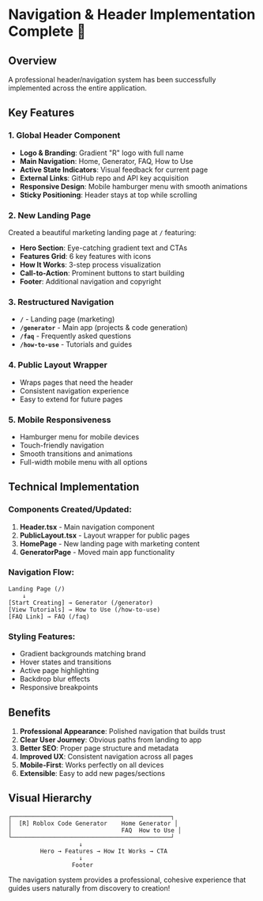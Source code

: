 # Navigation & Header Implementation Complete 🎉

## Overview
A professional header/navigation system has been successfully implemented across the entire application.

## Key Features

### 1. **Global Header Component**
- **Logo & Branding**: Gradient "R" logo with full name
- **Main Navigation**: Home, Generator, FAQ, How to Use
- **Active State Indicators**: Visual feedback for current page
- **External Links**: GitHub repo and API key acquisition
- **Responsive Design**: Mobile hamburger menu with smooth animations
- **Sticky Positioning**: Header stays at top while scrolling

### 2. **New Landing Page**
Created a beautiful marketing landing page at `/` featuring:
- **Hero Section**: Eye-catching gradient text and CTAs
- **Features Grid**: 6 key features with icons
- **How It Works**: 3-step process visualization
- **Call-to-Action**: Prominent buttons to start building
- **Footer**: Additional navigation and copyright

### 3. **Restructured Navigation**
- **`/`** - Landing page (marketing)
- **`/generator`** - Main app (projects & code generation)
- **`/faq`** - Frequently asked questions
- **`/how-to-use`** - Tutorials and guides

### 4. **Public Layout Wrapper**
- Wraps pages that need the header
- Consistent navigation experience
- Easy to extend for future pages

### 5. **Mobile Responsiveness**
- Hamburger menu for mobile devices
- Touch-friendly navigation
- Smooth transitions and animations
- Full-width mobile menu with all options

## Technical Implementation

### Components Created/Updated:
1. **Header.tsx** - Main navigation component
2. **PublicLayout.tsx** - Layout wrapper for public pages
3. **HomePage** - New landing page with marketing content
4. **GeneratorPage** - Moved main app functionality

### Navigation Flow:
```
Landing Page (/) 
    ↓
[Start Creating] → Generator (/generator)
[View Tutorials] → How to Use (/how-to-use)
[FAQ Link] → FAQ (/faq)
```

### Styling Features:
- Gradient backgrounds matching brand
- Hover states and transitions
- Active page highlighting
- Backdrop blur effects
- Responsive breakpoints

## Benefits

1. **Professional Appearance**: Polished navigation that builds trust
2. **Clear User Journey**: Obvious paths from landing to app
3. **Better SEO**: Proper page structure and metadata
4. **Improved UX**: Consistent navigation across all pages
5. **Mobile-First**: Works perfectly on all devices
6. **Extensible**: Easy to add new pages/sections

## Visual Hierarchy

```
┌─────────────────────────────────────────────┐
│  [R] Roblox Code Generator    Home Generator │
│                               FAQ  How to Use │
└─────────────────────────────────────────────┘
                    ↓
         Hero → Features → How It Works → CTA
                    ↓
                  Footer
```

The navigation system provides a professional, cohesive experience that guides users naturally from discovery to creation!
